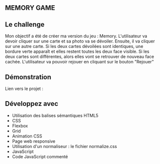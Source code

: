 ## MEMORY GAME

## Le challenge

Mon objectif a été de créer ma version du jeu : Memory. L'utilisateur va devoir cliquer sur une carte et sa photo va se dévoiler. Ensuite, il va cliquer sur une autre carte. Si les deux cartes dévoilées sont identiques, une bordure verte apparaît et elles restent toutes les deux face visible. Si les deux cartes sont différentes, alors elles vont se retrouver de nouveau face cachée.
L'utilisateur va pouvoir rejouer en cliquant sur le bouton "Rejouer"

## Démonstration

Lien vers le projet :

## Développez avec

- Utilisation des balises sémantiques HTML5
- CSS
- Flexbox
- Grid
- Animation CSS
- Page web responsive
- Utilisation d'un normaliseur : le fichier normalize.css
- JavaScript
- Code JavaScript commenté
